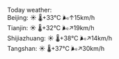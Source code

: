 Today weather:  
Beijing: ☀️   🌡️+33°C 🌬️↑15km/h  
Tianjin: ☀️   🌡️+32°C 🌬️↗19km/h  
Shijiazhuang: ☀️   🌡️+38°C 🌬️↗14km/h  
Tangshan: ☀️   🌡️+37°C 🌬️↗30km/h  
